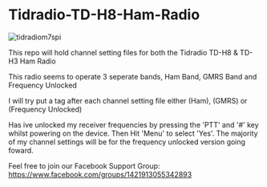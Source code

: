 # Tidradio-TD-H8-Ham-Radio
![tidradiom7spi](https://github.com/M7SPI/Tidradio-TD-H8-Ham-Radio/assets/34815560/c6675285-e220-46d7-a8d2-f066e9c53cde)

This repo will hold channel setting files for both the Tidradio TD-H8 & TD-H3 Ham Radio

This radio seems to operate 3 seperate bands, Ham Band, GMRS Band and Frequency Unlocked

I will try put a tag after each channel setting file either (Ham), (GMRS) or (Frequency Unlocked)

Has ive unlocked my receiver frequencies by pressing the 'PTT' and '#' key whilst powering on the device. Then Hit 'Menu' to select 'Yes'. The majority of my channel settings will be for the frequency unlocked version going foward.

Feel free to join our Facebook Support Group:
https://www.facebook.com/groups/1421913055342893

